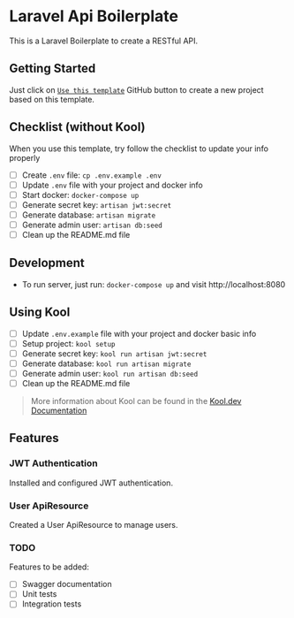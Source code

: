 # Laravel Api Boilerplate
This is a Laravel Boilerplate to create a RESTful API.

## Getting Started
Just click on [`Use this template`](https://github.com/pedrodalvy/laravel-api-boilerplate/generate) GitHub button to create a new project based on this template.

## Checklist (without Kool)
When you use this template, try follow the checklist to update your info properly

- [ ] Create `.env` file: `cp .env.example .env`
- [ ] Update `.env` file with your project and docker info
- [ ] Start docker: `docker-compose up`
- [ ] Generate secret key: `artisan jwt:secret`
- [ ] Generate database: `artisan migrate`
- [ ] Generate admin user: `artisan db:seed`
- [ ] Clean up the README.md file

## Development
- To run server, just run: `docker-compose up` and visit http://localhost:8080

## Using Kool
- [ ] Update `.env.example` file with your project and docker basic info
- [ ] Setup project: `kool setup`
- [ ] Generate secret key: `kool run artisan jwt:secret`
- [ ] Generate database: `kool run artisan migrate`
- [ ] Generate admin user: `kool run artisan db:seed`
- [ ] Clean up the README.md file

> More information about Kool can be found in the [Kool.dev Documentation](https://kool.dev/docs/getting-started/introduction)

## Features

### JWT Authentication
Installed and configured JWT authentication.

### User ApiResource
Created a User ApiResource to manage users.

### TODO
Features to be added:
- [ ] Swagger documentation
- [ ] Unit tests
- [ ] Integration tests
